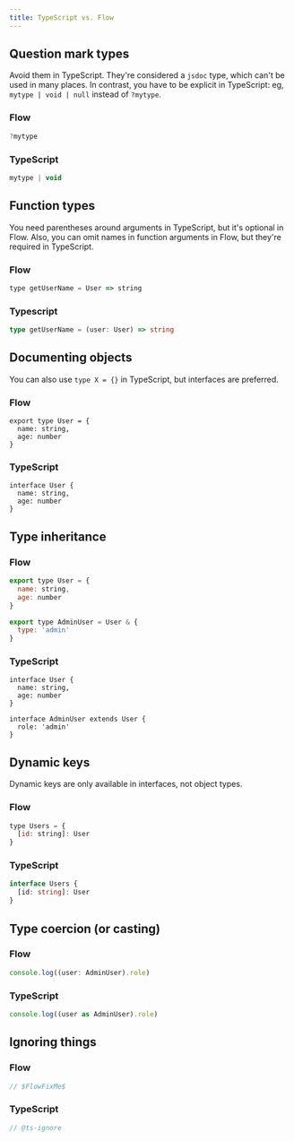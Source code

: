 ```yaml
---
title: TypeScript vs. Flow
---
```


## Question mark types

Avoid them in TypeScript. They're considered a `jsdoc` type, which can't be used in many places. In contrast, you have to be explicit in TypeScript: eg, `mytype | void | null` instead of `?mytype`.

### Flow

```javascript
?mytype
```

### TypeScript

```typescript
mytype | void
```

## Function types

You need parentheses around arguments in TypeScript, but it's optional in Flow. Also, you can omit names in function arguments in Flow, but they're required in TypeScript.

### Flow

```javascript
type getUserName = User => string
```

### Typescript

```typescript
type getUserName = (user: User) => string
```

## Documenting objects

You can also use `type X = {}` in TypeScript, but interfaces are preferred.

### Flow

```
export type User = {
  name: string,
  age: number
}
```

### TypeScript

```
interface User {
  name: string,
  age: number
}
```

## Type inheritance

### Flow

```js
export type User = {
  name: string,
  age: number
}

export type AdminUser = User & {
  type: 'admin'
}
```

### TypeScript

```
interface User {
  name: string,
  age: number
}

interface AdminUser extends User {
  role: 'admin'
}
```

## Dynamic keys

Dynamic keys are only available in interfaces, not object types.

### Flow

```javascript
type Users = {
  [id: string]: User
}
```

### TypeScript

```typescript
interface Users {
  [id: string]: User
}
```

## Type coercion (or casting)

### Flow

```javascript
console.log((user: AdminUser).role)
```

### TypeScript

```typescript
console.log((user as AdminUser).role)
```


## Ignoring things

### Flow

```javascript
// $FlowFixMe$
```

### TypeScript

```typescript
// @ts-ignore
```


